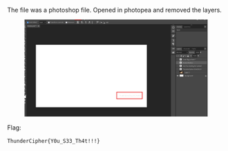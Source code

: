 The file was a photoshop file. Opened in photopea and removed the layers.

<figure><img src="../src/Steg/Ghost of Sparta/flag.png"></figure>

Flag:
```
ThunderCipher{Y0u_S33_Th4t!!!}
```
